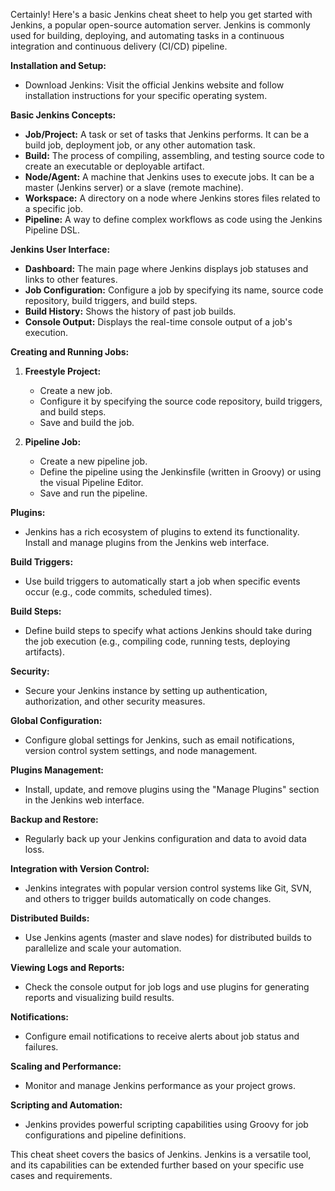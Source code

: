 Certainly! Here's a basic Jenkins cheat sheet to help you get started with Jenkins, a popular open-source automation server. Jenkins is commonly used for building, deploying, and automating tasks in a continuous integration and continuous delivery (CI/CD) pipeline.

**Installation and Setup:**
- Download Jenkins: Visit the official Jenkins website and follow installation instructions for your specific operating system.

**Basic Jenkins Concepts:**
- **Job/Project:** A task or set of tasks that Jenkins performs. It can be a build job, deployment job, or any other automation task.
- **Build:** The process of compiling, assembling, and testing source code to create an executable or deployable artifact.
- **Node/Agent:** A machine that Jenkins uses to execute jobs. It can be a master (Jenkins server) or a slave (remote machine).
- **Workspace:** A directory on a node where Jenkins stores files related to a specific job.
- **Pipeline:** A way to define complex workflows as code using the Jenkins Pipeline DSL.

**Jenkins User Interface:**
- **Dashboard:** The main page where Jenkins displays job statuses and links to other features.
- **Job Configuration:** Configure a job by specifying its name, source code repository, build triggers, and build steps.
- **Build History:** Shows the history of past job builds.
- **Console Output:** Displays the real-time console output of a job's execution.

**Creating and Running Jobs:**
1. **Freestyle Project:**
   - Create a new job.
   - Configure it by specifying the source code repository, build triggers, and build steps.
   - Save and build the job.

2. **Pipeline Job:**
   - Create a new pipeline job.
   - Define the pipeline using the Jenkinsfile (written in Groovy) or using the visual Pipeline Editor.
   - Save and run the pipeline.

**Plugins:**
- Jenkins has a rich ecosystem of plugins to extend its functionality. Install and manage plugins from the Jenkins web interface.

**Build Triggers:**
- Use build triggers to automatically start a job when specific events occur (e.g., code commits, scheduled times).

**Build Steps:**
- Define build steps to specify what actions Jenkins should take during the job execution (e.g., compiling code, running tests, deploying artifacts).

**Security:**
- Secure your Jenkins instance by setting up authentication, authorization, and other security measures.

**Global Configuration:**
- Configure global settings for Jenkins, such as email notifications, version control system settings, and node management.

**Plugins Management:**
- Install, update, and remove plugins using the "Manage Plugins" section in the Jenkins web interface.

**Backup and Restore:**
- Regularly back up your Jenkins configuration and data to avoid data loss.

**Integration with Version Control:**
- Jenkins integrates with popular version control systems like Git, SVN, and others to trigger builds automatically on code changes.

**Distributed Builds:**
- Use Jenkins agents (master and slave nodes) for distributed builds to parallelize and scale your automation.

**Viewing Logs and Reports:**
- Check the console output for job logs and use plugins for generating reports and visualizing build results.

**Notifications:**
- Configure email notifications to receive alerts about job status and failures.

**Scaling and Performance:**
- Monitor and manage Jenkins performance as your project grows.

**Scripting and Automation:**
- Jenkins provides powerful scripting capabilities using Groovy for job configurations and pipeline definitions.

This cheat sheet covers the basics of Jenkins. Jenkins is a versatile tool, and its capabilities can be extended further based on your specific use cases and requirements.